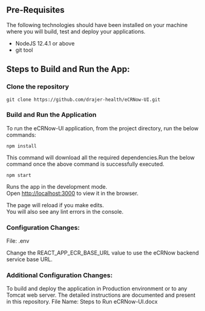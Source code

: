 ## Pre-Requisites

The following technologies should have been installed on your machine where you will build, test and deploy your applications.

* NodeJS 12.4.1 or above
* git tool

## Steps to Build and Run the App: ##

### Clone the repository

```git clone https://github.com/drajer-health/eCRNow-UI.git```

### Build and Run the Application

To run the eCRNow-UI application, from the project directory, run the below commands:

```npm install```

This command will download all the required dependencies.Run the below command once the above command is successfully executed.

```npm start```

Runs the app in the development mode.<br>
Open [http://localhost:3000](http://localhost:3000) to view it in the browser.

The page will reload if you make edits.<br>
You will also see any lint errors in the console.

### Configuration Changes: 

File: .env

Change the REACT_APP_ECR_BASE_URL value to use the eCRNow backend service base URL. 

### Additional Configuration Changes:

To build and deploy the application in Production environment or to any Tomcat web server. The detailed instructions are documented and present in this repository. File Name: Steps to Run eCRNow-UI.docx